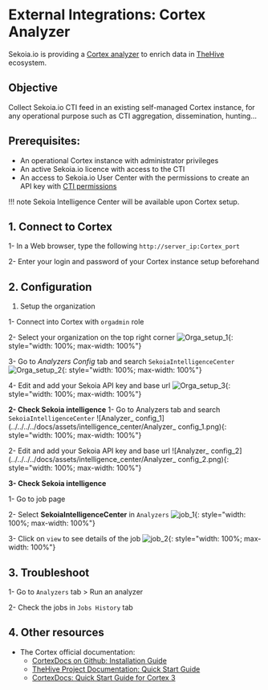 # External Integrations: Cortex Analyzer

Sekoia.io is providing a [Cortex analyzer](https://github.com/TheHive-Project/Cortex-Analyzers/tree/master/analyzers/SEKOIAIntelligenceCenter) to enrich data in [TheHive](https://thehive-project.org/) ecosystem.

## Objective

Collect Sekoia.io CTI feed in an existing self-managed Cortex instance, for any operational purpose such as CTI aggregation, dissemination, hunting...

## Prerequisites:

- An operational Cortex instance with administrator privileges
- An active Sekoia.io licence with access to the CTI
- An access to Sekoia.io User Center with the permissions to create an API key with [CTI permissions](https://docs.sekoia.io/getting_started/Permissions/#cti-permissions)

!!! note
    Sekoia Intelligence Center will be available upon Cortex setup. 

## 1. Connect to Cortex

1- In a Web browser, type the following `http://server_ip:Cortex_port`

2- Enter your login and password of your Cortex instance setup beforehand


## 2. Configuration

1. Setup the organization

1- Connect into Cortex with `orgadmin` role

2- Select your organization on the top right corner
![Orga_setup_1](/assets/intelligence_center/Orga_setup_1.png){: style="width: 100%; max-width: 100%"}

3- Go to _Analyzers Config_ tab and search `SekoiaIntelligenceCenter`
![Orga_setup_2](/assets/intelligence_center/Orga_setup_2.png){: style="width: 100%; max-width: 100%"}

4- Edit and add your Sekoia API key and base url
![Orga_setup_3](/assets/intelligence_center/Orga_setup_3.png){: style="width: 100%; max-width: 100%"}

**2- Check Sekoia intelligence**
1- Go to Analyzers tab and search `SekoiaIntelligenceCenter`
![Analyzer_ config_1](../../../../docs/assets/intelligence_center/Analyzer_ config_1.png){: style="width: 100%; max-width: 100%"}

2- Edit and add your Sekoia API key and base url
![Analyzer_ config_2](../../../../docs/assets/intelligence_center/Analyzer_ config_2.png){: style="width: 100%; max-width: 100%"}

**3- Check Sekoia intelligence**

1- Go to job page

2- Select **SekoiaIntelligenceCenter** in `Analyzers`
![job_1](../../../../docs/assets/intelligence_center/job_1.png){: style="width: 100%; max-width: 100%"}

3- Click on `view` to see details of the job
![job_2](../../../../docs/assets/intelligence_center/job_2.png){: style="width: 100%; max-width: 100%"}

## 3. Troubleshoot

1- Go to `Analyzers` tab > Run an analyzer

2- Check the jobs in `Jobs History` tab

## 4. Other resources

- The Cortex official documentation: 
   - [CortexDocs on Github: Installation Guide](https://github.com/TheHive-Project/CortexDocs/blob/master/installation/install-guide.md#docker)
   - [TheHive Project Documentation: Quick Start Guide](http://docs.thehive-project.org/cortex/user-guides/first-start/) 
   - [CortexDocs: Quick Start Guide for Cortex 3](https://github.com/TheHive-Project/CortexDocs/blob/master/admin/quick-start.md) 

